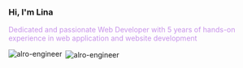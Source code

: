 <h3>Hi, I'm Lina</h1>
<p style="color: #c792ea;">Dedicated and passionate Web Developer with 5 years of hands-on experience in web application and website development</p>

<p><img align="left" src="https://github-readme-stats.vercel.app/api/top-langs/?username=AlRo-Engineer&theme=nightowl&show_icons=true&hide_border=false&layout=compact" alt="alro-engineer" /></p>

<p>&nbsp;<img align="center" src="https://github-readme-stats.vercel.app/api?username=AlRo-Engineer&theme=nightowl&show_icons=true&hide_border=false&count_private=true" alt="alro-engineer" /></p>
